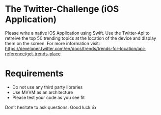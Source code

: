 # The Twitter-Challenge (iOS Application)
Please write a native iOS Application using Swift. Use the Twitter-Api to retreive the top 50 trending topics at the location of the device and display them on the screen.
For more information visit: https://developer.twitter.com/en/docs/trends/trends-for-location/api-reference/get-trends-place

# Requirements
- Do not use any third party libraries
- Use MVVM as an architecture
- Please test your code as you see fit

Don’t hesitate to ask questions.
Good luck 👍
